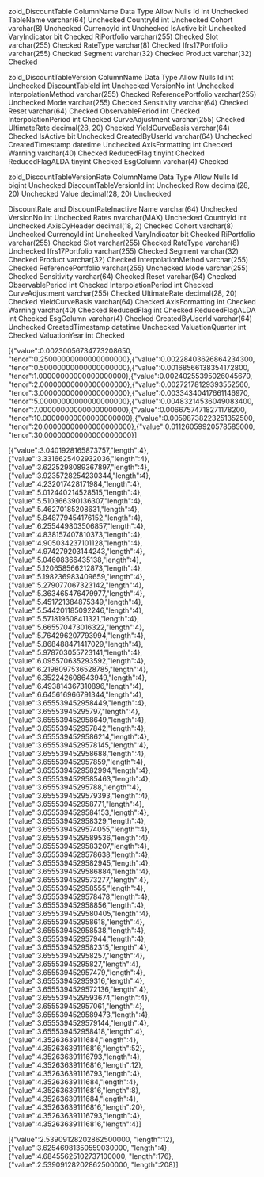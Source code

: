 zold_DiscountTable
ColumnName	Data Type	Allow Nulls
Id	int	Unchecked
TableName	varchar(64)	Unchecked
CountryId	int	Unchecked
Cohort	varchar(8)	Unchecked
CurrencyId	int	Unchecked
IsActive	bit	Unchecked
VaryIndicator	bit	Checked
RiPortfolio	varchar(255)	Checked
Slot	varchar(255)	Checked
RateType	varchar(8)	Checked
Ifrs17Portfolio	varchar(255)	Checked
Segment	varchar(32)	Checked
Product	varchar(32)	Checked

zold_DiscountTableVersion
ColumnName	Data Type	Allow Nulls
Id	int	Unchecked
DiscountTableId	int	Unchecked
VersionNo	int	Unchecked
InterpolationMethod	varchar(255)	Checked
ReferencePortfolio	varchar(255)	Unchecked
Mode	varchar(255)	Checked
Sensitivity	varchar(64)	Checked
Reset	varchar(64)	Checked
ObservablePeriod	int	Checked
InterpolationPeriod	int	Checked
CurveAdjustment	varchar(255)	Checked
UltimateRate	decimal(28, 20)	Checked
YieldCurveBasis	varchar(64)	Checked
IsActive	bit	Unchecked
CreatedByUserId	varchar(64)	Unchecked
CreatedTimestamp	datetime	Unchecked
AxisFormatting	int	Checked
Warning	varchar(40)	Checked
ReducedFlag	tinyint	Checked
ReducedFlagALDA	tinyint	Checked
EsgColumn	varchar(4)	Checked

zold_DiscountTableVersionRate
ColumnName	Data Type	Allow Nulls
Id	bigint	Unchecked
DiscountTableVersionId	int	Unchecked
Row	decimal(28, 20)	Unchecked
Value	decimal(28, 20)	Unchecked

DiscountRate and DiscountRateInactive
Name	varchar(64)	Unchecked
VersionNo	int	Unchecked
Rates	nvarchar(MAX)	Unchecked
CountryId	int	Unchecked
AxisCyHeader	decimal(18, 2)	Checked
Cohort	varchar(8)	Unchecked
CurrencyId	int	Unchecked
VaryIndicator	bit	Checked
RiPortfolio	varchar(255)	Checked
Slot	varchar(255)	Checked
RateType	varchar(8)	Unchecked
Ifrs17Portfolio	varchar(255)	Checked
Segment	varchar(32)	Checked
Product	varchar(32)	Checked
InterpolationMethod	varchar(255)	Checked
ReferencePortfolio	varchar(255)	Unchecked
Mode	varchar(255)	Checked
Sensitivity	varchar(64)	Checked
Reset	varchar(64)	Checked
ObservablePeriod	int	Checked
InterpolationPeriod	int	Checked
CurveAdjustment	varchar(255)	Checked
UltimateRate	decimal(28, 20)	Checked
YieldCurveBasis	varchar(64)	Checked
AxisFormatting	int	Checked
Warning	varchar(40)	Checked
ReducedFlag	int	Checked
ReducedFlagALDA	int	Checked
EsgColumn	varchar(4)	Checked
CreatedByUserId	varchar(64)	Unchecked
CreatedTimestamp	datetime	Unchecked
ValuationQuarter	int	Checked
ValuationYear	int	Checked

[{"value":0.00230056734773208650, "tenor":0.25000000000000000000},{"value":0.00228403626864234300, "tenor":0.50000000000000000000},{"value":0.00168566138354172800, "tenor":1.00000000000000000000},{"value":0.00240255395026045670, "tenor":2.00000000000000000000},{"value":0.00272178129393552560, "tenor":3.00000000000000000000},{"value":0.00334340417661146970, "tenor":5.00000000000000000000},{"value":0.00483214536049083400, "tenor":7.00000000000000000000},{"value":0.00667574718271178200, "tenor":10.00000000000000000000},{"value":0.00598738223251352500, "tenor":20.00000000000000000000},{"value":0.01126059920578585000, "tenor":30.00000000000000000000}]

[{"value":3.0401928165873757,"length":4},{"value":3.3316625402932036,"length":4},{"value":3.6225298089367897,"length":4},{"value":3.9235728254230344,"length":4},{"value":4.232017428171984,"length":4},{"value":5.012440214528515,"length":4},{"value":5.510366390136307,"length":4},{"value":5.46270185208631,"length":4},{"value":5.848779454176152,"length":4},{"value":6.255449803506857,"length":4},{"value":4.838157407810373,"length":4},{"value":4.905034237101128,"length":4},{"value":4.974279203144243,"length":4},{"value":5.04608366435138,"length":4},{"value":5.120658566212873,"length":4},{"value":5.198236983409659,"length":4},{"value":5.279077067323142,"length":4},{"value":5.363465476479977,"length":4},{"value":5.451721384875349,"length":4},{"value":5.544201185092246,"length":4},{"value":5.571819608411321,"length":4},{"value":5.665570473016322,"length":4},{"value":5.764296207793994,"length":4},{"value":5.868488471417029,"length":4},{"value":5.978703055723141,"length":4},{"value":6.095570635293592,"length":4},{"value":6.2198097536528785,"length":4},{"value":6.352242608643949,"length":4},{"value":6.493814367310896,"length":4},{"value":6.645616966791344,"length":4},{"value":3.655539452958449,"length":4},{"value":3.65553945295797,"length":4},{"value":3.655539452958649,"length":4},{"value":3.655539452957842,"length":4},{"value":3.6555394529586214,"length":4},{"value":3.6555394529578145,"length":4},{"value":3.655539452958688,"length":4},{"value":3.655539452957859,"length":4},{"value":3.6555394529582994,"length":4},{"value":3.6555394529585463,"length":4},{"value":3.65553945295788,"length":4},{"value":3.6555394529579393,"length":4},{"value":3.655539452958771,"length":4},{"value":3.6555394529584153,"length":4},{"value":3.655539452958329,"length":4},{"value":3.6555394529574055,"length":4},{"value":3.6555394529589536,"length":4},{"value":3.6555394529583207,"length":4},{"value":3.6555394529578638,"length":4},{"value":3.6555394529582945,"length":4},{"value":3.6555394529586884,"length":4},{"value":3.6555394529573277,"length":4},{"value":3.655539452958555,"length":4},{"value":3.6555394529578478,"length":4},{"value":3.655539452958856,"length":4},{"value":3.6555394529580405,"length":4},{"value":3.655539452958618,"length":4},{"value":3.655539452958538,"length":4},{"value":3.655539452957944,"length":4},{"value":3.6555394529582315,"length":4},{"value":3.655539452958257,"length":4},{"value":3.65553945295827,"length":4},{"value":3.655539452957479,"length":4},{"value":3.655539452959316,"length":4},{"value":3.6555394529572136,"length":4},{"value":3.6555394529593674,"length":4},{"value":3.655539452957061,"length":4},{"value":3.6555394529589473,"length":4},{"value":3.6555394529579144,"length":4},{"value":3.655539452958418,"length":4},{"value":4.35263639111684,"length":4},{"value":4.352636391116816,"length":52},{"value":4.352636391116793,"length":4},{"value":4.352636391116816,"length":12},{"value":4.352636391116793,"length":4},{"value":4.35263639111684,"length":4},{"value":4.352636391116816,"length":8},{"value":4.35263639111684,"length":4},{"value":4.352636391116816,"length":20},{"value":4.352636391116793,"length":4},{"value":4.352636391116816,"length":4}]

[{"value":2.53909128202862500000, "length":12},{"value":3.62546981350559030000, "length":4},{"value":4.68455625102737100000, "length":176},{"value":2.53909128202862500000, "length":208}]
